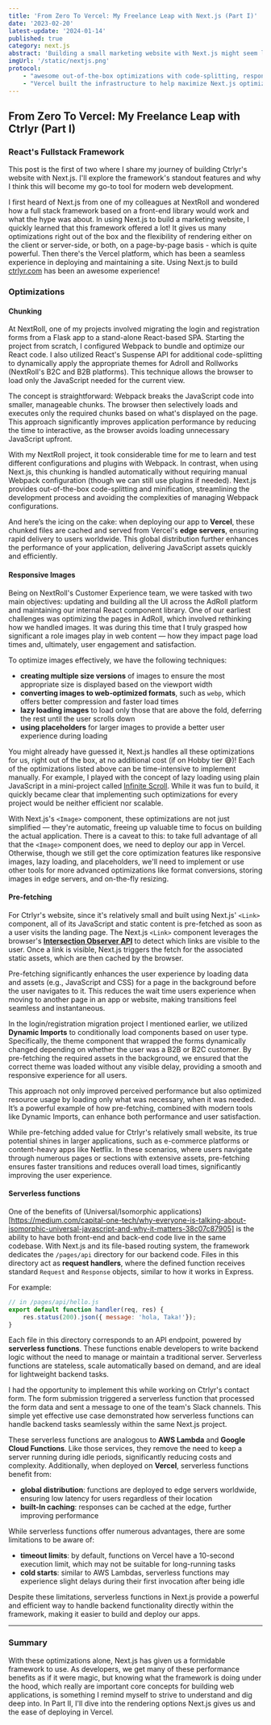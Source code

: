 ```yaml
---
title: 'From Zero To Vercel: My Freelance Leap with Next.js (Part I)'
date: '2023-02-20'
latest-update: '2024-01-14'
published: true
category: next.js
abstract: 'Building a small marketing website with Next.js might seem like overkill, but its speed, simplicity, and powerful optimizations have proven to be game-changers for this freelance project. By leveraging Next.js and deploying on Vercel, I discovered a seamless workflow that made performance and scalability feel effortless.'
imgUrl: '/static/nextjs.png'
protocol:
    - "awesome out-of-the-box optimizations with code-splitting, responsive images, pre-fetching, and many more"
    - "Vercel built the infrastructure to help maximize Next.js optimizations"
---
```


## From Zero To Vercel: My Freelance Leap with Ctrlyr (Part I)

### React's Fullstack Framework

This post is the first of two where I share my journey of building Ctrlyr's website with Next.js. I'll explore the framework's standout features and why I think this will become my go-to tool for modern web development.

I first heard of Next.js from one of my colleagues at NextRoll and wondered how a full stack framework based on a front-end library would work and what the hype was about.  In using Next.js to build a marketing website, I quickly learned that this framework offered a lot! It gives us many optimizations right out of the box and the flexibility of rendering either on the client or server-side, or both, on a page-by-page basis - which is quite powerful.  Then there's the Vercel platform, which has been a seamless experience in deploying and maintaining a site.  Using Next.js to build [ctrlyr.com](https://www.ctrlyr.com/) has been an awesome experience!

### Optimizations


#### Chunking

At NextRoll, one of my projects involved migrating the login and registration forms from a Flask app to a stand-alone React-based SPA. Starting the project from scratch, I configured Webpack to bundle and optimize our React code. I also utilized React's Suspense API for additional code-splitting to dynamically apply the appropriate themes for Adroll and Rollworks (NextRoll's B2C and B2B platforms). This technique allows the browser to load only the JavaScript needed for the current view.

The concept is straightforward: Webpack breaks the JavaScript code into smaller, manageable chunks. The browser then selectively loads and executes only the required chunks based on what's displayed on the page. This approach significantly improves application performance by reducing the time to interactive, as the browser avoids loading unnecessary JavaScript upfront.

With my NextRoll project, it took considerable time for me to learn and test different configurations and plugins with Webpack. In contrast, when using Next.js, this chunking is handled automatically without requiring manual Webpack configuration (though we can still use plugins if needed). Next.js provides out-of-the-box code-splitting and minification, streamlining the development process and avoiding the complexities of managing Webpack configurations.

And here’s the icing on the cake: when deploying our app to **Vercel**, these chunked files are cached and served from Vercel's **edge servers**, ensuring rapid delivery to users worldwide. This global distribution further enhances the performance of your application, delivering JavaScript assets quickly and efficiently.


#### Responsive Images

Being on NextRoll's Customer Experience team, we were tasked with two main objectives: updating and building all the UI across the AdRoll platform and maintaining our internal React component library. One of our earliest challenges was optimizing the pages in AdRoll, which involved rethinking how we handled images. It was during this time that I truly grasped how significant a role images play in web content — how they impact page load times and, ultimately, user engagement and satisfaction.

To optimize images effectively, we have the following techniques:
- **creating multiple size versions** of images to ensure the most appropriate size is displayed based on the viewport width
- **converting images to web-optimized formats**, such as `webp`, which offers better compression and faster load times
- **lazy loading images** to load only those that are above the fold, deferring the rest until the user scrolls down
- **using placeholders** for larger images to provide a better user experience during loading

You might already have guessed it, Next.js handles all these optimizations for us, right out of the box, at no additional cost (if on Hobby tier 😅)! Each of the optimizations listed above can be time-intensive to implement manually. For example, I played with the concept of lazy loading using plain JavaScript in a mini-project called [Infinite Scroll](https://marvinsjsu.github.io/infinite-scroll/). While it was fun to build, it quickly became clear that implementing such optimizations for every project would be neither efficient nor scalable.

With Next.js's `<Image>` component, these optimizations are not just simplified — they're automatic, freeing up valuable time to focus on building the actual application. There is a caveat to this: to take full advantage of all that the `<Image>` component does, we need to deploy our app in Vercel.  Otherwise, though we still get the core optimization features like responsive images, lazy loading, and placeholders, we'll need to implement or use other tools for more advanced optimizations like format conversions, storing images in edge servers, and on-the-fly resizing.


#### Pre-fetching

For Ctrlyr's website, since it's relatively small and built using Next.js' `<Link>` component, all of its JavaScript and static content is pre-fetched as soon as a user visits the landing page. The Next.js `<Link>` component leverages the browser's [**Intersection Observer API**](https://developer.mozilla.org/en-US/docs/Web/API/Intersection_Observer_API) to detect which links are visible to the user. Once a link is visible, Next.js triggers the fetch for the associated static assets, which are then cached by the browser.

Pre-fetching significantly enhances the user experience by loading data and assets (e.g., JavaScript and CSS) for a page in the background before the user navigates to it. This reduces the wait time users experience when moving to another page in an app or website, making transitions feel seamless and instantaneous.

In the login/registration migration project I mentioned earlier, we utilized **Dynamic Imports** to conditionally load components based on user type. Specifically, the theme component that wrapped the forms dynamically changed depending on whether the user was a B2B or B2C customer. By pre-fetching the required assets in the background, we ensured that the correct theme was loaded without any visible delay, providing a smooth and responsive experience for all users.

This approach not only improved perceived performance but also optimized resource usage by loading only what was necessary, when it was needed. It’s a powerful example of how pre-fetching, combined with modern tools like Dynamic Imports, can enhance both performance and user satisfaction.

While pre-fetching added value for Ctrlyr's relatively small website, its true potential shines in larger applications, such as e-commerce platforms or content-heavy apps like Netflix. In these scenarios, where users navigate through numerous pages or sections with extensive assets, pre-fetching ensures faster transitions and reduces overall load times, significantly improving the user experience.


#### Serverless functions

One of the benefits of (Universal/Isomorphic applications)[https://medium.com/capital-one-tech/why-everyone-is-talking-about-isomorphic-universal-javascript-and-why-it-matters-38c07c87905] is the ability to have both front-end and back-end code live in the same codebase. With Next.js and its file-based routing system, the framework dedicates the `/pages/api` directory for our backend code. Files in this directory act as **request handlers**, where the defined function receives standard `Request` and `Response` objects, similar to how it works in Express.

For example:
```javascript
// in /pages/api/hello.js
export default function handler(req, res) {
    res.status(200).json({ message: 'hola, Taka!'});
}
```

Each file in this directory corresponds to an API endpoint, powered by **serverless functions**. These functions enable developers to write backend logic without the need to manage or maintain a traditional server. Serverless functions are stateless, scale automatically based on demand, and are ideal for lightweight backend tasks.

I had the opportunity to implement this while working on Ctrlyr's contact form. The form submission triggered a serverless function that processed the form data and sent a message to one of the team's Slack channels. This simple yet effective use case demonstrated how serverless functions can handle backend tasks seamlessly within the same Next.js project.

These serverless functions are analogous to **AWS Lambda** and **Google Cloud Functions**. Like those services, they remove the need to keep a server running during idle periods, significantly reducing costs and complexity. Additionally, when deployed on **Vercel**, serverless functions benefit from:
- **global distribution**: functions are deployed to edge servers worldwide, ensuring low latency for users regardless of their location
- **built-In caching**: responses can be cached at the edge, further improving performance

While serverless functions offer numerous advantages, there are some limitations to be aware of:
- **timeout limits**: by default, functions on Vercel have a 10-second execution limit, which may not be suitable for long-running tasks
- **cold starts**: similar to AWS Lambdas, serverless functions may experience slight delays during their first invocation after being idle

Despite these limitations, serverless functions in Next.js provide a powerful and efficient way to handle backend functionality directly within the framework, making it easier to build and deploy our apps.

---

### Summary

With these optimizations alone, Next.js has given us a formidable framework to use.  As developers, we get many of these performance benefits as if it were magic, but knowing what the framework is doing under the hood, which really are important core concepts for building web applications, is something I remind myself to strive to understand and dig deep into.  In Part II, I'll dive into the rendering options Next.js gives us and the ease of deploying in Vercel.

